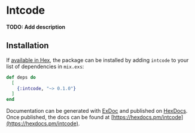 # Intcode

**TODO: Add description**

## Installation

If [available in Hex](https://hex.pm/docs/publish), the package can be installed
by adding `intcode` to your list of dependencies in `mix.exs`:

```elixir
def deps do
  [
    {:intcode, "~> 0.1.0"}
  ]
end
```

Documentation can be generated with [ExDoc](https://github.com/elixir-lang/ex_doc)
and published on [HexDocs](https://hexdocs.pm). Once published, the docs can
be found at [https://hexdocs.pm/intcode](https://hexdocs.pm/intcode).

